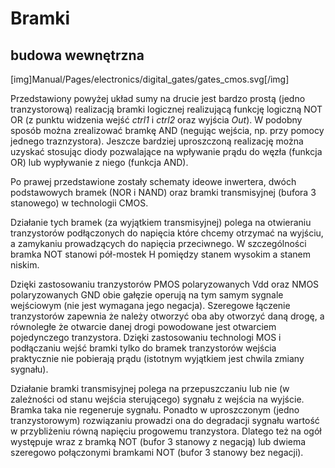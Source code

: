 <!--
SPDX-FileCopyrightText: Robert Ryszard Paciorek <rrp@opcode.eu.org>
SPDX-License-Identifier: MIT

editing note: PDF based
-->


# Bramki

## budowa wewnętrzna

[img]Manual/Pages/electronics/digital_gates/gates_cmos.svg[/img]

Przedstawiony powyżej układ sumy na drucie jest bardzo prostą (jedno tranzystorową) realizacją bramki logicznej realizującą funkcję logiczną NOT OR (z punktu widzenia wejść *ctrl1* i *ctrl2* oraz wyjścia *Out*).
W podobny sposób można zrealizować bramkę AND (negując wejścia, np. przy pomocy jednego traznzystora).
Jeszcze bardziej uproszczoną realizację można uzyskać stosując diody pozwalające na wpływanie prądu do węzła (funkcja OR) lub wypływanie z niego (funkcja AND).

Po prawej przedstawione zostały schematy ideowe inwertera, dwóch podstawowych bramek (NOR i NAND) oraz bramki transmisyjnej (bufora 3 stanowego) w technologii CMOS.

Działanie tych bramek (za wyjątkiem transmisyjnej) polega na otwieraniu tranzystorów podłączonych do napięcia które chcemy otrzymać na wyjściu, a zamykaniu prowadzących do napięcia przeciwnego. W szczególności bramka NOT stanowi pół-mostek H pomiędzy stanem wysokim a stanem niskim.

Dzięki zastosowaniu tranzystorów PMOS polaryzowanych Vdd oraz NMOS polaryzowanych GND obie gałęzie operują na tym samym sygnale wejściowym (nie jest wymagana jego negacja). Szeregowe łączenie tranzystorów zapewnia że należy otworzyć oba aby otworzyć daną drogę, a równoległe że otwarcie danej drogi powodowane jest otwarciem pojedynczego tranzystora. Dzięki zastosowaniu technologi MOS i podłączaniu wejść bramki tylko do bramek tranzystorów wejścia praktycznie nie pobierają prądu (istotnym wyjątkiem jest chwila zmiany sygnału).

Działanie bramki transmisyjnej polega na przepuszczaniu lub nie (w zależności od stanu wejścia sterującego) sygnału z wejścia na wyjście. Bramka taka nie regeneruje sygnału. Ponadto w uproszczonym (jedno tranzystorowym) rozwiązaniu prowadzi ona do degradacji sygnału wartość w przybliżeniu równą napięciu progowemu tranzystora. Dlatego też na ogół występuje wraz z bramką NOT (bufor 3 stanowy z negacją) lub dwiema szeregowo połączonymi bramkami NOT (bufor 3 stanowy bez negacji).
